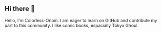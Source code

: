 ## Hi there 👋
Hello, I'm Colorless-Onoin. I am eager to learn on GitHub and contribute my part to this community.
I like comic books, espacially Tokyo Ghoul.
<!--
**Colorless-Onion/Colorless-Onion** is a ✨ _special_ ✨ repository because its `README.md` (this file) appears on your GitHub profile.

Here are some ideas to get you started:

- 🔭 I’m currently working on ...
- 🌱 I’m currently learning ...
- 👯 I’m looking to collaborate on ...
- 🤔 I’m looking for help with ...
- 💬 Ask me about ...
- 📫 How to reach me: ...
- 😄 Pronouns: ...
- ⚡ Fun fact: ...
-->
